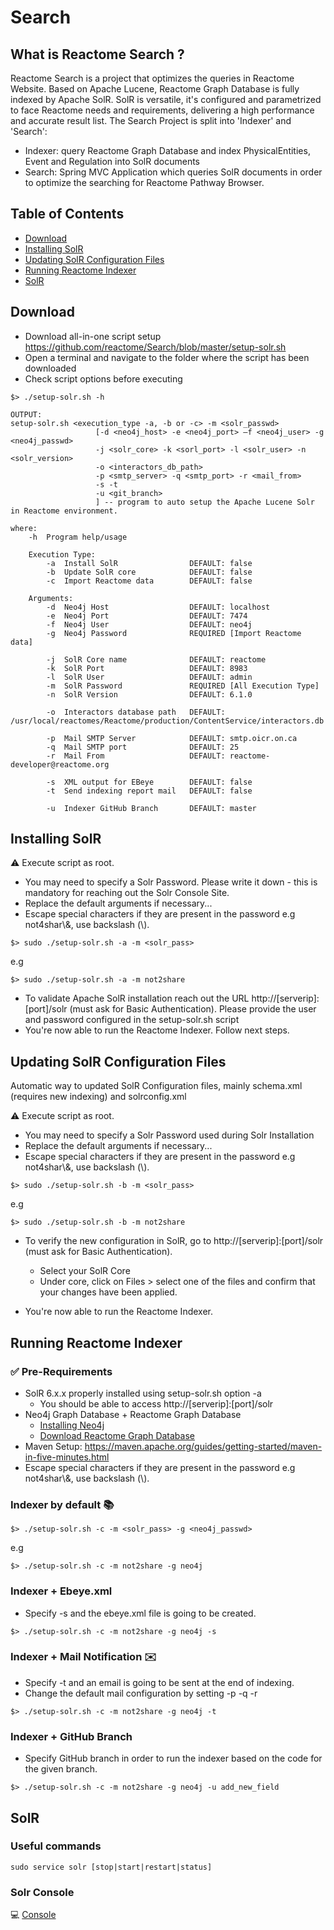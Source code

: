 # Search #
## What is Reactome Search ? ##
Reactome Search is a project that optimizes the queries in Reactome Website. Based on Apache Lucene, Reactome Graph Database is fully indexed by Apache SolR. SolR is versatile, it's configured and parametrized to face Reactome needs and requirements, delivering a high performance and accurate result list.
The Search Project is split into 'Indexer' and 'Search':

* Indexer: query Reactome Graph Database and index PhysicalEntities, Event and Regulation into SolR documents
* Search: Spring MVC Application which queries SolR documents in order to optimize the searching for Reactome Pathway Browser.

## Table of Contents ##
 - [Download](#download)
 - [Installing SolR](#installing-solr)
 - [Updating SolR Configuration Files](#updating-solr-configuration-files)
 - [Running Reactome Indexer](#running-reactome-indexer)
 - [SolR](#solr)

## Download ##
* Download all-in-one script setup https://github.com/reactome/Search/blob/master/setup-solr.sh
* Open a terminal and navigate to the folder where the script has been downloaded
* Check script options before executing

```
$> ./setup-solr.sh -h

OUTPUT:
setup-solr.sh <execution_type -a, -b or -c> -m <solr_passwd>
                   [-d <neo4j_host> -e <neo4j_port> —f <neo4j_user> -g <neo4j_passwd>
                   -j <solr_core> -k <sorl_port> -l <solr_user> -n <solr_version>
                   -o <interactors_db_path>
                   -p <smtp_server> -q <smtp_port> -r <mail_from>
                   -s -t
                   -u <git_branch>
                   ] -- program to auto setup the Apache Lucene Solr in Reactome environment.

where:
    -h  Program help/usage

    Execution Type:
        -a  Install SolR                DEFAULT: false
        -b  Update SolR core            DEFAULT: false
        -c  Import Reactome data        DEFAULT: false

    Arguments:
        -d  Neo4j Host                  DEFAULT: localhost
        -e  Neo4j Port                  DEFAULT: 7474
        -f  Neo4j User                  DEFAULT: neo4j
        -g  Neo4j Password              REQUIRED [Import Reactome data]

        -j  SolR Core name              DEFAULT: reactome
        -k  SolR Port                   DEFAULT: 8983
        -l  SolR User                   DEFAULT: admin
        -m  SolR Password               REQUIRED [All Execution Type]
        -n  SolR Version                DEFAULT: 6.1.0

        -o  Interactors database path   DEFAULT: /usr/local/reactomes/Reactome/production/ContentService/interactors.db

        -p  Mail SMTP Server            DEFAULT: smtp.oicr.on.ca
        -q  Mail SMTP port              DEFAULT: 25
        -r  Mail From                   DEFAULT: reactome-developer@reactome.org

        -s  XML output for EBeye        DEFAULT: false
        -t  Send indexing report mail   DEFAULT: false

        -u  Indexer GitHub Branch       DEFAULT: master
```

## Installing SolR ##

:warning: Execute script as root.
  * You may need to specify a Solr Password. Please write it down - this is mandatory for reaching out the Solr Console Site.
  * Replace the default arguments if necessary...
  * Escape special characters if they are present in the password e.g not4shar\\&, use backslash (\\).

```
$> sudo ./setup-solr.sh -a -m <solr_pass>
```

e.g

```
$> sudo ./setup-solr.sh -a -m not2share
```

* To validate Apache SolR installation reach out the URL http://[serverip]:[port]/solr (must ask for Basic Authentication). Please provide the user and password configured in the setup-solr.sh script
* You're now able to run the Reactome Indexer. Follow next steps.

## Updating SolR Configuration Files ##

Automatic way to updated SolR Configuration files, mainly schema.xml (requires new indexing) and solrconfig.xml

:warning: Execute script as root.
  * You may need to specify a Solr Password used during Solr Installation
  * Replace the default arguments if necessary...
  * Escape special characters if they are present in the password e.g not4shar\\&, use backslash (\\).

```
$> sudo ./setup-solr.sh -b -m <solr_pass>
```

e.g

```
$> sudo ./setup-solr.sh -b -m not2share
```

* To verify the new configuration in SolR, go to http://[serverip]:[port]/solr (must ask for Basic Authentication).
  * Select your SolR Core
  * Under core, click on Files > select one of the files and confirm that your changes have been applied.

* You're now able to run the Reactome Indexer.

## Running Reactome Indexer ##

### :white_check_mark: Pre-Requirements ###

* SolR 6.x.x properly installed using setup-solr.sh option -a
  * You should be able to access http://[serverip]:[port]/solr
* Neo4j Graph Database + Reactome Graph Database
  * [Installing Neo4j](https://github.com/reactome/graph-importer)
  * [Download Reactome Graph Database](http://reactome.org/download/current/reactome.graphdb.tgz)
* Maven Setup: https://maven.apache.org/guides/getting-started/maven-in-five-minutes.html
* Escape special characters if they are present in the password e.g not4shar\\&, use backslash (\\).

### Indexer by default :books: ###

```
$> ./setup-solr.sh -c -m <solr_pass> -g <neo4j_passwd>
```

e.g

```
$> ./setup-solr.sh -c -m not2share -g neo4j
```

### Indexer + Ebeye.xml ###

* Specify -s and the ebeye.xml file is going to be created.

```
$> ./setup-solr.sh -c -m not2share -g neo4j -s
```

### Indexer + Mail Notification :envelope: ###

  * Specify -t and an email is going to be sent at the end of indexing.
  * Change the default mail configuration by setting -p -q -r

```
$> ./setup-solr.sh -c -m not2share -g neo4j -t
```

### Indexer + GitHub Branch ###

  * Specify GitHub branch in order to run the indexer based on the code for the given branch.

```
$> ./setup-solr.sh -c -m not2share -g neo4j -u add_new_field
```

## SolR ##

### Useful commands ###

```
sudo service solr [stop|start|restart|status]
```

### Solr Console ###

:computer: [Console](http://localhost:8983/solr/)
